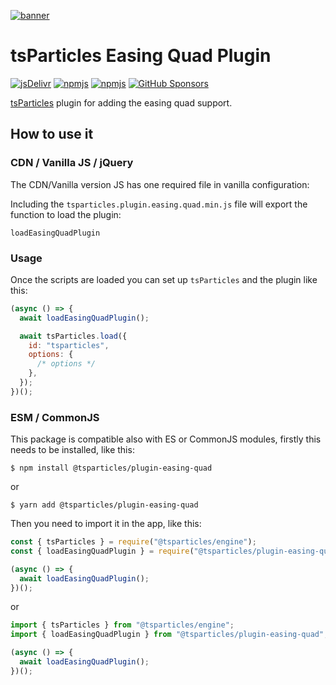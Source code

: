 [![banner](https://particles.js.org/images/banner3.png)](https://particles.js.org)

# tsParticles Easing Quad Plugin

[![jsDelivr](https://data.jsdelivr.com/v1/package/npm/@tsparticles/plugin-easing-quad/badge)](https://www.jsdelivr.com/package/npm/@tsparticles/plugin-easing-quad)
[![npmjs](https://badge.fury.io/js/@tsparticles/plugin-easing-quad.svg)](https://www.npmjs.com/package/@tsparticles/plugin-easing-quad)
[![npmjs](https://img.shields.io/npm/dt/@tsparticles/plugin-easing-quad)](https://www.npmjs.com/package/@tsparticles/plugin-easing-quad) [![GitHub Sponsors](https://img.shields.io/github/sponsors/matteobruni)](https://github.com/sponsors/matteobruni)

[tsParticles](https://github.com/tsparticles/tsparticles) plugin for adding the easing quad support.

## How to use it

### CDN / Vanilla JS / jQuery

The CDN/Vanilla version JS has one required file in vanilla configuration:

Including the `tsparticles.plugin.easing.quad.min.js` file will export the function to load the plugin:

```text
loadEasingQuadPlugin
```

### Usage

Once the scripts are loaded you can set up `tsParticles` and the plugin like this:

```javascript
(async () => {
  await loadEasingQuadPlugin();

  await tsParticles.load({
    id: "tsparticles",
    options: {
      /* options */
    },
  });
})();
```

### ESM / CommonJS

This package is compatible also with ES or CommonJS modules, firstly this needs to be installed, like this:

```shell
$ npm install @tsparticles/plugin-easing-quad
```

or

```shell
$ yarn add @tsparticles/plugin-easing-quad
```

Then you need to import it in the app, like this:

```javascript
const { tsParticles } = require("@tsparticles/engine");
const { loadEasingQuadPlugin } = require("@tsparticles/plugin-easing-quad");

(async () => {
  await loadEasingQuadPlugin();
})();
```

or

```javascript
import { tsParticles } from "@tsparticles/engine";
import { loadEasingQuadPlugin } from "@tsparticles/plugin-easing-quad";

(async () => {
  await loadEasingQuadPlugin();
})();
```
